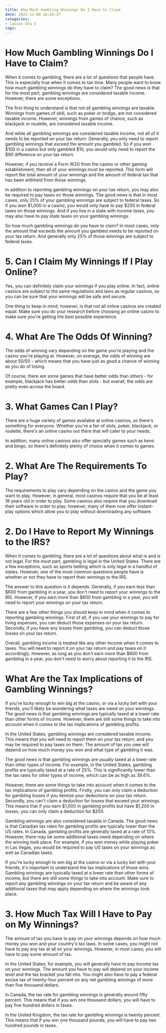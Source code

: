 ```yaml
---
title: How Much Gambling Winnings Do I Have to Claim
date: 2022-11-09 16:42:27
categories:
- Casino Gta 5
tags:
---
```



#  How Much Gambling Winnings Do I Have to Claim?

When it comes to gambling, there are a lot of questions that people have. This is especially true when it comes to tax time. Many people want to know how much gambling winnings do they have to claim? The good news is that for the most part, gambling winnings are considered taxable income. However, there are some exceptions.

The first thing to understand is that not all gambling winnings are taxable. Winnings from games of skill, such as poker or bridge, are not considered taxable income. However, winnings from games of chance, such as blackjack or roulette, are considered taxable income.

And while all gambling winnings are considered taxable income, not all of it needs to be reported on your tax return. Generally, you only need to report gambling winnings that exceed the amount you gambled. So if you won $100 in a casino but only gambled $10, you would only need to report the $90 difference on your tax return.

However, if you receive a Form W2G from the casino or other gaming establishment, then all of your winnings must be reported. This form will report the total amount of your winnings and the amount of federal tax that has been withheld from those winnings.

In addition to reporting gambling winnings on your tax return, you may also be required to pay taxes on those winnings. The good news is that in most cases, only 25% of your gambling winnings are subject to federal taxes. So if you won $1,000 in a casino, you would only have to pay $250 in federal taxes on those winnings. And if you live in a state with income taxes, you may also have to pay state taxes on your gambling winnings.

So how much gambling winnings do you have to claim? In most cases, only the amount that exceeds the amount you gambled needs to be reported on your tax return. And generally only 25% of those winnings are subject to federal taxes.

# 5. Can I Claim My Winnings If I Play Online?

Yes, you can definitely claim your winnings if you play online. In fact, online casinos are subject to the same regulations and laws as regular casinos, so you can be sure that your winnings will be safe and secure.

One thing to keep in mind, however, is that not all online casinos are created equal. Make sure you do your research before choosing an online casino to make sure you're getting the best possible experience.

# 4. What Are The Odds Of Winning?

The odds of winning vary depending on the game you're playing and the casino you're playing at. However, on average, the odds of winning are about 50/50 - which means that you have just as good a chance of winning as you do of losing.

Of course, there are some games that have better odds than others - for example, blackjack has better odds than slots - but overall, the odds are pretty even across the board.

# 3. What Games Can I Play?

There are a huge variety of games available at online casinos, so there's something for everyone. Whether you're a fan of slots, poker, blackjack, or roulette, there's an online casino out there that will cater to your needs.

In addition, many online casinos also offer specialty games such as keno and bingo, so there's definitely plenty of choice when it comes to games.

# 2. What Are The Requirements To Play?

The requirements to play vary depending on the casino and the game you want to play. However, in general, most casinos require that you be at least 18 years old in order to play. Some casinos also require that you download their software in order to play; however, many of them now offer instant-play options which allow you to play without downloading any software.

# 2. Do I Have to Report My Winnings to the IRS?

When it comes to gambling, there are a lot of questions about what is and is not legal. For the most part, gambling is legal in the United States. There are a few exceptions, such as sports betting which is only legal in a handful of states. However, one of the most common questions people have is whether or not they have to report their winnings to the IRS.

The answer to this question is it depends. Generally, if you earn less than $600 from gambling in a year, you don't need to report your winnings to the IRS. However, if you earn more than $600 from gambling in a year, you will need to report your winnings on your tax return.

There are a few other things you should keep in mind when it comes to reporting gambling winnings. First of all, if you use your winnings to pay for living expenses, you can deduct those expenses on your tax return. Secondly, if you have any losses from gambling, you can deduct those losses on your tax return.

Overall, gambling income is treated like any other income when it comes to taxes. You will need to report it on your tax return and pay taxes on it accordingly. However, as long as you don't earn more than $600 from gambling in a year, you don't need to worry about reporting it to the IRS.

#  What Are the Tax Implications of Gambling Winnings?

If you're lucky enough to win big at the casino, or via a lucky bet with your friends, you'll likely be wondering what taxes are owed on your winnings. The good news is that gambling winnings are typically taxed at a lower rate than other forms of income. However, there are still some things to take into account when it comes to the tax implications of gambling profits.

In the United States, gambling winnings are considered taxable income. This means that you will need to report them on your tax return, and you may be required to pay taxes on them. The amount of tax you owe will depend on how much money you won and what type of gambling it was.

The good news is that gambling winnings are usually taxed at a lower rate than other types of income. For example, in the United States, gambling profits are typically taxed at a rate of 25%. This is significantly lower than the tax rates for other types of income, which can be as high as 39.6%.

However, there are some things to take into account when it comes to the tax implications of gambling profits. Firstly, you can only claim a deduction for gambling losses if you itemize your deductions on your tax return. Secondly, you can't claim a deduction for losses that exceed your winnings. This means that if you earn $1,000 in gambling profits but have $1,200 in losses, you can only claim a deduction for $200.

Gambling winnings are also considered taxable in Canada. The good news is that Canadian tax rates for gambling profits are typically lower than the US rates. In Canada, gambling profits are generally taxed at a rate of 13%. However, there may be some additional taxes owed depending on where the winning took place. For example, if you won money while playing poker in Las Vegas, you would be required to pay US taxes on your winnings as well as Canadian taxes.

If you're lucky enough to win big at the casino or via a lucky bet with your friends, it's important to understand the tax implications of those wins. Gambling winnings are typically taxed at a lower rate than other forms of income, but there are still some things to take into account. Make sure to report any gambling winnings on your tax return and be aware of any additional taxes that may apply depending on where the winnings took place.

# 3. How Much Tax Will I Have to Pay on My Winnings?

The amount of tax you have to pay on your winnings depends on how much money you won and your country's tax laws. In some cases, you might not have to pay any tax at all on your winnings. However, in most cases, you will have to pay some amount of tax.

In the United States, for example, you will generally have to pay income tax on your winnings. The amount you have to pay will depend on your income level and the tax bracket you fall into. You might also have to pay a federal excise tax of twenty-four percent on any net gambling winnings of more than five thousand dollars.

In Canada, the tax rate for gambling winnings is generally around fifty percent. This means that if you win one thousand dollars, you will have to pay five hundred dollars in taxes.

In the United Kingdom, the tax rate for gambling winnings is twenty percent. This means that if you win one thousand pounds, you will have to pay two hundred pounds in taxes.